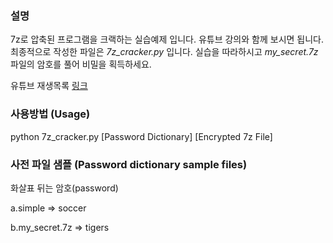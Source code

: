 ### 설명
7z로 압축된 프로그램을 크랙하는 실습예제 입니다.
유튜브 강의와 함께 보시면 됩니다.
최종적으로 작성한 파일은 *7z_cracker.py* 입니다.
실습을 따라하시고 *my_secret.7z* 파일의 암호를 풀어 비밀을 획득하세요.

유튜브 재생목록 [링크](https://www.youtube.com/playlist?list=PLa6DXUYWgfJZQwbQu0GJEtB8CFtjknwuv&fbclid=IwAR06e2S6vpPHQ5xG9XVqJNhVhQJStFJMc0jixjLhWjpRtSywN-kTNCPnAE0)

### 사용방법 (Usage)
python 7z_cracker.py [Password Dictionary] [Encrypted 7z File]


### 사전 파일 샘플 (Password dictionary sample files)
화살표 뒤는 암호(password)

a.simple => soccer

b.my_secret.7z => tigers
